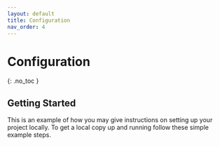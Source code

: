```yaml
---
layout: default
title: Configuration
nav_order: 4
---
```


# Configuration
{: .no_toc }

<!-- GETTING STARTED -->
## Getting Started

This is an example of how you may give instructions on setting up your project locally.
To get a local copy up and running follow these simple example steps.